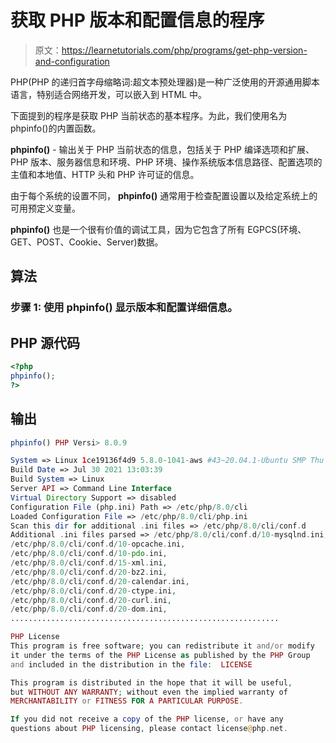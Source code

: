 # 获取 PHP 版本和配置信息的程序

> 原文：<https://learnetutorials.com/php/programs/get-php-version-and-configuration>

PHP(PHP 的递归首字母缩略词:超文本预处理器)是一种广泛使用的开源通用脚本语言，特别适合网络开发，可以嵌入到 HTML 中。

下面提到的程序是获取 PHP 当前状态的基本程序。为此，我们使用名为 phpinfo()的内置函数。

**phpinfo()** - 输出关于 PHP 当前状态的信息，包括关于 PHP 编译选项和扩展、PHP 版本、服务器信息和环境、PHP 环境、操作系统版本信息路径、配置选项的主值和本地值、HTTP 头和 PHP 许可证的信息。

由于每个系统的设置不同， **phpinfo()** 通常用于检查配置设置以及给定系统上的可用预定义变量。

**phpinfo()** 也是一个很有价值的调试工具，因为它包含了所有 EGPCS(环境、GET、POST、Cookie、Server)数据。

## 算法

### **步骤 1:** 使用 **phpinfo()** 显示版本和配置详细信息。

## PHP 源代码

```php
<?php
phpinfo();
?>

```

## 输出

```php
phpinfo() PHP Versi> 8.0.9

System => Linux 1ce19136f4d9 5.8.0-1041-aws #43~20.04.1-Ubuntu SMP Thu Jul 15 11:07:29 UTC 2021 x86_64
Build Date => Jul 30 2021 13:03:39
Build System => Linux
Server API => Command Line Interface
Virtual Directory Support => disabled
Configuration File (php.ini) Path => /etc/php/8.0/cli
Loaded Configuration File => /etc/php/8.0/cli/php.ini
Scan this dir for additional .ini files => /etc/php/8.0/cli/conf.d
Additional .ini files parsed => /etc/php/8.0/cli/conf.d/10-mysqlnd.ini,
/etc/php/8.0/cli/conf.d/10-opcache.ini,
/etc/php/8.0/cli/conf.d/10-pdo.ini,
/etc/php/8.0/cli/conf.d/15-xml.ini,
/etc/php/8.0/cli/conf.d/20-bz2.ini,
/etc/php/8.0/cli/conf.d/20-calendar.ini,
/etc/php/8.0/cli/conf.d/20-ctype.ini,
/etc/php/8.0/cli/conf.d/20-curl.ini,
/etc/php/8.0/cli/conf.d/20-dom.ini,
............................................................

PHP License
This program is free software; you can redistribute it and/or modify
it under the terms of the PHP License as published by the PHP Group
and included in the distribution in the file:  LICENSE

This program is distributed in the hope that it will be useful,
but WITHOUT ANY WARRANTY; without even the implied warranty of
MERCHANTABILITY or FITNESS FOR A PARTICULAR PURPOSE.

If you did not receive a copy of the PHP license, or have any
questions about PHP licensing, please contact license@php.net.
```